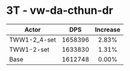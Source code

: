 # 3T - vw-da-cthun-dr
| Actor | DPS | Increase |
|---|:---:|:---:|
|TWW1-2_4-set|1658396|2.83%|
|TWW1-2-set|1633830|1.31%|
|Base|1612748|0.00%|
